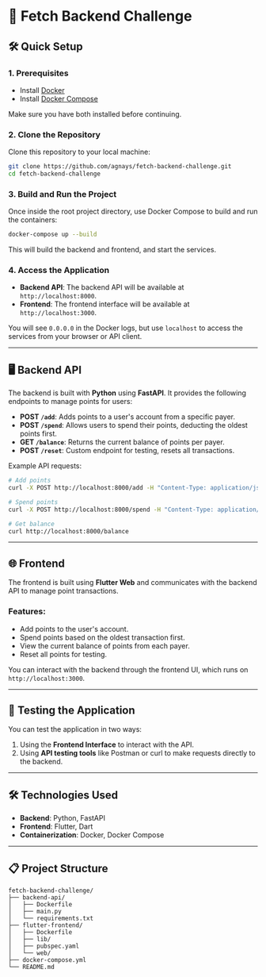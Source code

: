 
# 🚀 Fetch Backend Challenge

## 🛠 Quick Setup

### 1. Prerequisites

- Install [Docker](https://www.docker.com/get-started)
- Install [Docker Compose](https://docs.docker.com/compose/install/)

Make sure you have both installed before continuing.

### 2. Clone the Repository

Clone this repository to your local machine:

```bash
git clone https://github.com/agnays/fetch-backend-challenge.git
cd fetch-backend-challenge
```

### 3. Build and Run the Project

Once inside the root project directory, use Docker Compose to build and run the containers:

```bash
docker-compose up --build
```

This will build the backend and frontend, and start the services.

### 4. Access the Application

- **Backend API**: The backend API will be available at `http://localhost:8000`.
- **Frontend**: The frontend interface will be available at `http://localhost:3000`.

You will see `0.0.0.0` in the Docker logs, but use `localhost` to access the services from your browser or API client.

---

## 🖥 Backend API

The backend is built with **Python** using **FastAPI**. It provides the following endpoints to manage points for users:

- **POST `/add`**: Adds points to a user's account from a specific payer.
- **POST `/spend`**: Allows users to spend their points, deducting the oldest points first.
- **GET `/balance`**: Returns the current balance of points per payer.
- **POST `/reset`**: Custom endpoint for testing, resets all transactions.

Example API requests:

```bash
# Add points
curl -X POST http://localhost:8000/add -H "Content-Type: application/json" -d '{"payer": "DANNON", "points": 1000, "timestamp": "2022-11-02T14:00:00Z"}'

# Spend points
curl -X POST http://localhost:8000/spend -H "Content-Type: application/json" -d '{"points": 5000}'

# Get balance
curl http://localhost:8000/balance
```

---

## 🌐 Frontend

The frontend is built using **Flutter Web** and communicates with the backend API to manage point transactions.

### Features:
- Add points to the user's account.
- Spend points based on the oldest transaction first.
- View the current balance of points from each payer.
- Reset all points for testing.

You can interact with the backend through the frontend UI, which runs on `http://localhost:3000`.

---

## 🧪 Testing the Application

You can test the application in two ways:
1. Using the **Frontend Interface** to interact with the API.
2. Using **API testing tools** like Postman or curl to make requests directly to the backend.

---

## 🛠 Technologies Used

- **Backend**: Python, FastAPI
- **Frontend**: Flutter, Dart
- **Containerization**: Docker, Docker Compose

---

## 📋 Project Structure

```
fetch-backend-challenge/
├── backend-api/
│   ├── Dockerfile
│   ├── main.py
│   └── requirements.txt
├── flutter-frontend/
│   ├── Dockerfile
│   ├── lib/
│   ├── pubspec.yaml
│   └── web/
├── docker-compose.yml
└── README.md
```

